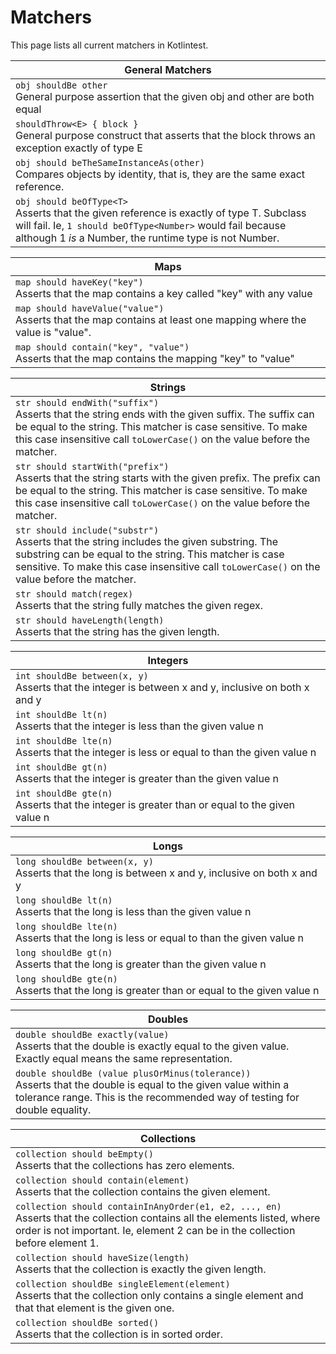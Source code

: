 Matchers
==========

This page lists all current matchers in Kotlintest.

| General Matchers |
| -------- |
| `obj shouldBe other`<br/>General purpose assertion that the given obj and other are both equal |
| `shouldThrow<E> { block }`<br/>General purpose construct that asserts that the block throws an exception exactly of type E |
| `obj should beTheSameInstanceAs(other)`<br/>Compares objects by identity, that is, they are the same exact reference. |
| `obj should beOfType<T>`<br/>Asserts that the given reference is exactly of type T. Subclass will fail. Ie, `1 should beOfType<Number>` would fail because although 1 _is_ a Number, the runtime type is not Number. |

| Maps |
| -------- |
| `map should haveKey("key")`<br/>Asserts that the map contains a key called "key" with any value |
| `map should haveValue("value")`<br/>Asserts that the map contains at least one mapping where the value is "value". |
| `map should contain("key", "value")`<br/>Asserts that the map contains the mapping "key" to "value" |

| Strings |
| -------- |
| `str should endWith("suffix")`<br/>Asserts that the string ends with the given suffix. The suffix can be equal to the string. This matcher is case sensitive. To make this case insensitive call `toLowerCase()` on the value before the matcher. |
| `str should startWith("prefix")`<br/>Asserts that the string starts with the given prefix. The prefix can be equal to the string. This matcher is case sensitive. To make this case insensitive call `toLowerCase()` on the value before the matcher. |
| `str should include("substr")`<br/>Asserts that the string includes the given substring. The substring can be equal to the string. This matcher is case sensitive. To make this case insensitive call `toLowerCase()` on the value before the matcher. |
| `str should match(regex)`<br/>Asserts that the string fully matches the given regex. |
| `str should haveLength(length)`<br/>Asserts that the string has the given length. |

| Integers |
| -------- |
| `int shouldBe between(x, y)`<br/>Asserts that the integer is between x and y, inclusive on both x and y |
| `int shouldBe lt(n)`<br/>Asserts that the integer is less than the given value n |
| `int shouldBe lte(n)`<br/>Asserts that the integer is less or equal to than the given value n |
| `int shouldBe gt(n)`<br/>Asserts that the integer is greater than the given value n |
| `int shouldBe gte(n)`<br/>Asserts that the integer is greater than or equal to the given value n |

| Longs |
| -------- |
| `long shouldBe between(x, y)`<br/>Asserts that the long is between x and y, inclusive on both x and y |
| `long shouldBe lt(n)`<br/>Asserts that the long is less than the given value n |
| `long shouldBe lte(n)`<br/>Asserts that the long is less or equal to than the given value n |
| `long shouldBe gt(n)`<br/>Asserts that the long is greater than the given value n |
| `long shouldBe gte(n)`<br/>Asserts that the long is greater than or equal to the given value n |

| Doubles |
| -------- |
| `double shouldBe exactly(value)`<br/>Asserts that the double is exactly equal to the given value. Exactly equal means the same representation. |
| `double shouldBe (value plusOrMinus(tolerance))`<br/>Asserts that the double is equal to the given value within a tolerance range. This is the recommended way of testing for double equality. |

| Collections |
| -------- |
| `collection should beEmpty()`<br/>Asserts that the collections has zero elements. |
| `collection should contain(element)`<br/>Asserts that the collection contains the given element. |
| `collection should containInAnyOrder(e1, e2, ..., en)`<br/>Asserts that the collection contains all the elements listed, where order is not important. Ie, element 2 can be in the collection before element 1.  |
| `collection should haveSize(length)`<br/>Asserts that the collection is exactly the given length. |
| `collection shouldBe singleElement(element)`<br/>Asserts that the collection only contains a single element and that that element is the given one. |
| `collection shouldBe sorted()`<br/>Asserts that the collection is in sorted order. |
